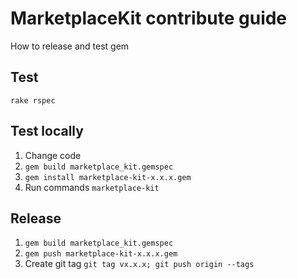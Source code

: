 # MarketplaceKit contribute guide
How to release and test gem

## Test

    rake rspec

## Test locally

1. Change code
2. `gem build marketplace_kit.gemspec`
3. `gem install marketplace-kit-x.x.x.gem`
4. Run commands `marketplace-kit`

## Release

1. `gem build marketplace_kit.gemspec`
2. `gem push marketplace-kit-x.x.x.gem`
3. Create git tag `git tag vx.x.x; git push origin --tags`
